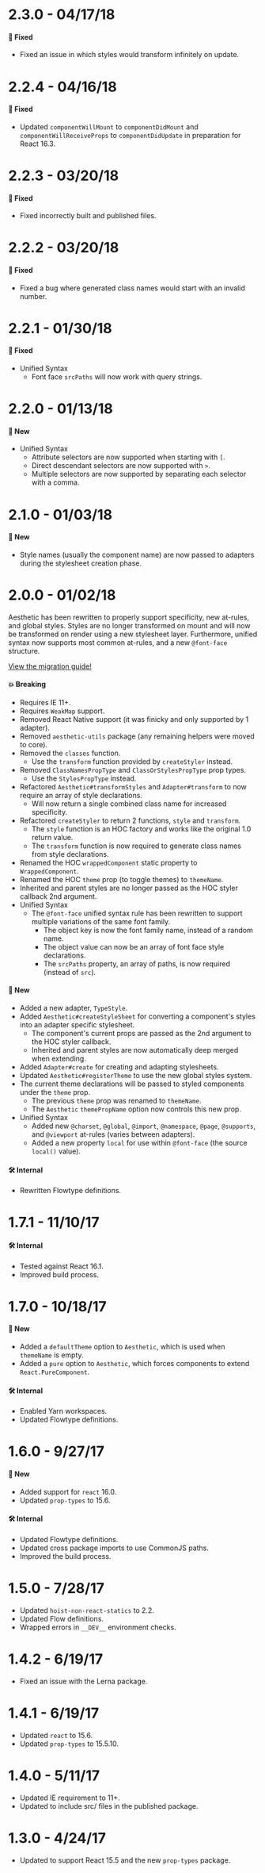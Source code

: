 # 2.3.0 - 04/17/18
#### 🐞 Fixed
* Fixed an issue in which styles would transform infinitely on update.

# 2.2.4 - 04/16/18
#### 🐞 Fixed
* Updated `componentWillMount` to `componentDidMount` and `componentWillReceiveProps` to `componentDidUpdate` in preparation for React 16.3.

# 2.2.3 - 03/20/18
#### 🐞 Fixed
* Fixed incorrectly built and published files.

# 2.2.2 - 03/20/18
#### 🐞 Fixed
* Fixed a bug where generated class names would start with an invalid number.

# 2.2.1 - 01/30/18
#### 🐞 Fixed
* Unified Syntax
  * Font face `srcPaths` will now work with query strings.

# 2.2.0 - 01/13/18
#### 🚀 New
* Unified Syntax
  * Attribute selectors are now supported when starting with `[`.
  * Direct descendant selectors are now supported with `>`.
  * Multiple selectors are now supported by separating each selector with a comma.

# 2.1.0 - 01/03/18
#### 🚀 New
* Style names (usually the component name) are now passed to adapters during the stylesheet
  creation phase.

# 2.0.0 - 01/02/18
Aesthetic has been rewritten to properly support specificity, new at-rules, and global styles.
Styles are no longer transformed on mount and will now be transformed on render using a new
stylesheet layer. Furthermore, unified syntax now supports most common at-rules, and a new
`@font-face` structure.

[View the migration guide!](../../MIGRATE_2.0.md)

#### 💥 Breaking
* Requires IE 11+.
* Requires `WeakMap` support.
* Removed React Native support (it was finicky and only supported by 1 adapter).
* Removed `aesthetic-utils` package (any remaining helpers were moved to core).
* Removed the `classes` function.
  * Use the `transform` function provided by `createStyler` instead.
* Removed `ClassNamesPropType` and `ClassOrStylesPropType` prop types.
  * Use the `StylesPropType` instead.
* Refactored `Aesthetic#transformStyles` and `Adapter#transform` to now require an array of style
  declarations.
  * Will now return a single combined class name for increased specificity.
* Refactored `createStyler` to return 2 functions, `style` and `transform`.
  * The `style` function is an HOC factory and works like the original 1.0 return value.
  * The `transform` function is now required to generate class names from style declarations.
* Renamed the HOC `wrappedComponent` static property to `WrappedComponent`.
* Renamed the HOC `theme` prop (to toggle themes) to `themeName`.
* Inherited and parent styles are no longer passed as the HOC styler callback 2nd argument.
* Unified Syntax
  * The `@font-face` unified syntax rule has been rewritten to support multiple variations of the
    same font family.
    * The object key is now the font family name, instead of a random name.
    * The object value can now be an array of font face style declarations.
    * The `srcPaths` property, an array of paths, is now required (instead of `src`).

#### 🚀 New
* Added a new adapter, `TypeStyle`.
* Added `Aesthetic#createStyleSheet` for converting a component's styles into an adapter
  specific stylesheet.
  * The component's current props are passed as the 2nd argument to the HOC styler callback.
  * Inherited and parent styles are now automatically deep merged when extending.
* Added `Adapter#create` for creating and adapting stylesheets.
* Updated `Aesthetic#registerTheme` to use the new global styles system.
* The current theme declarations will be passed to styled components under the `theme` prop.
  * The previous `theme` prop was renamed to `themeName`.
  * The `Aesthetic` `themePropName` option now controls this new prop.
* Unified Syntax
  * Added new `@charset`, `@global`, `@import`, `@namespace`, `@page`, `@supports`, and `@viewport`
    at-rules (varies between adapters).
  * Added a new property `local` for use within `@font-face` (the source `local()` value).

#### 🛠 Internal
* Rewritten Flowtype definitions.

# 1.7.1 - 11/10/17
#### 🛠 Internal
* Tested against React 16.1.
* Improved build process.

# 1.7.0 - 10/18/17
#### 🚀 New
* Added a `defaultTheme` option to `Aesthetic`, which is used when `themeName` is empty.
* Added a `pure` option to `Aesthetic`, which forces components to extend `React.PureComponent`.

#### 🛠 Internal
* Enabled Yarn workspaces.
* Updated Flowtype definitions.

# 1.6.0 - 9/27/17
#### 🚀 New
* Added support for `react` 16.0.
* Updated `prop-types` to 15.6.

#### 🛠 Internal
* Updated Flowtype definitions.
* Updated cross package imports to use CommonJS paths.
* Improved the build process.

# 1.5.0 - 7/28/17
* Updated `hoist-non-react-statics` to 2.2.
* Updated Flow definitions.
* Wrapped errors in `__DEV__` environment checks.

# 1.4.2 - 6/19/17
* Fixed an issue with the Lerna package.

# 1.4.1 - 6/19/17
* Updated `react` to 15.6.
* Updated `prop-types` to 15.5.10.

# 1.4.0 - 5/11/17
* Updated IE requirement to 11+.
* Updated to include src/ files in the published package.

# 1.3.0 - 4/24/17
* Updated to support React 15.5 and the new `prop-types` package.
